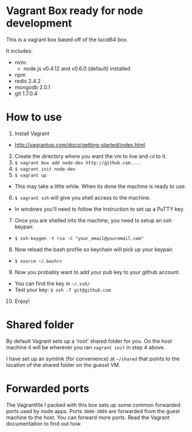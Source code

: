 # Vagrant Box ready for node development

This is a vagrant box based off of the lucid64 box.

It includes:

  - nvm: 
    - node.js v0.4.12 and v0.6.0 (default) installed
  - npm
  - redis 2.4.2
  - mongodb 2.0.1
  - git 1.7.0.4
  
# How to use

1. Install Vagrant 
  - http://vagrantup.com/docs/getting-started/index.html
2. Create the directory where you want the vm to live and `cd` to it.
3. `$ vagrant box add node-dev http://github.com....`
4. `$ vagrant init node-dev`
5. `$ vagrant up`
  - This may take a little while.  When its done the machine is ready 
    to use.
6. `$ vagrant ssh` will give you shell access to the machine.
  - In windows you'll need to follow the instruction to set up
    a PuTTY key.
7. Once you are shelled into the machine, you need to setup an ssh keypair.
  - `$ ssh-keygen -t rsa -C "your_email@youremail.com"`
8. Now reload the bash profile so keychain will pick up your keypair.
  - `$ source ~/.bashrc`
9. Now you probably want to add your pub key to your github account.
  - You can find the key in `~/.ssh/`
  - Test your key: `$ ssh -T git@github.com`
10. Enjoy!

# Shared folder

By default Vagrant sets up a 'root' shared folder for you.  On the host
machine it will be wherever you ran `vagrant init` in step 4 above.

I have set up an symlink (for convenience) at `~/shared` that points 
to the location of the shared folder on the guesst VM.

# Forwarded ports

The Vagrantfile I packed with this box sets up some common forwarded
ports used by node apps.  Ports `3000-3009` are forwarded from the
guest machine to the host.  You can forward more ports.  Read the 
Vagrant documentation to find out how.
